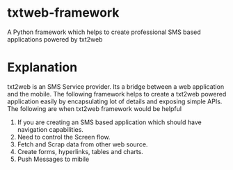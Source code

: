 txtweb-framework
================

A Python framework which helps to create professional SMS based applications powered by txt2web

Explanation
==================
txt2web is an SMS Service provider. Its a bridge between a web application and the mobile. 
The following framework helps to create a txt2web powered application easily by encapsulating lot of details and 
exposing simple APIs. The following are when txt2web framework would be helpful 
1. If you are creating an SMS based application which should have navigation capabilities. 
2. Need to control the Screen flow. 
3. Fetch and Scrap data from other web source. 
4. Create forms, hyperlinks, tables and charts. 
5. Push Messages to mibile 